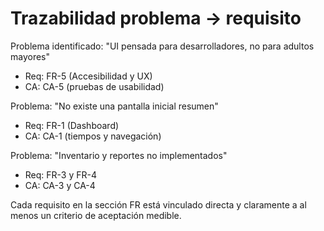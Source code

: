 # Trazabilidad problema → requisito

Problema identificado: "UI pensada para desarrolladores, no para adultos mayores"
- Req: FR-5 (Accesibilidad y UX)
- CA: CA-5 (pruebas de usabilidad)

Problema: "No existe una pantalla inicial resumen"
- Req: FR-1 (Dashboard)
- CA: CA-1 (tiempos y navegación)

Problema: "Inventario y reportes no implementados"
- Req: FR-3 y FR-4
- CA: CA-3 y CA-4

Cada requisito en la sección FR está vinculado directa y claramente a al menos un criterio de aceptación medible.
